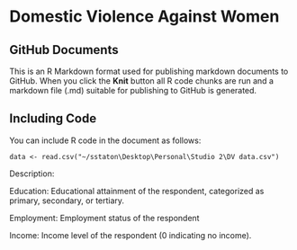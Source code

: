 Domestic Violence Against Women
================

## GitHub Documents

This is an R Markdown format used for publishing markdown documents to
GitHub. When you click the **Knit** button all R code chunks are run and
a markdown file (.md) suitable for publishing to GitHub is generated.

## Including Code

You can include R code in the document as follows:

    data <- read.csv("~/sstaton\Desktop\Personal\Studio 2\DV data.csv")

Description:

Education: Educational attainment of the respondent, categorized as
primary, secondary, or tertiary.

Employment: Employment status of the respondent

Income: Income level of the respondent (0 indicating no income).
